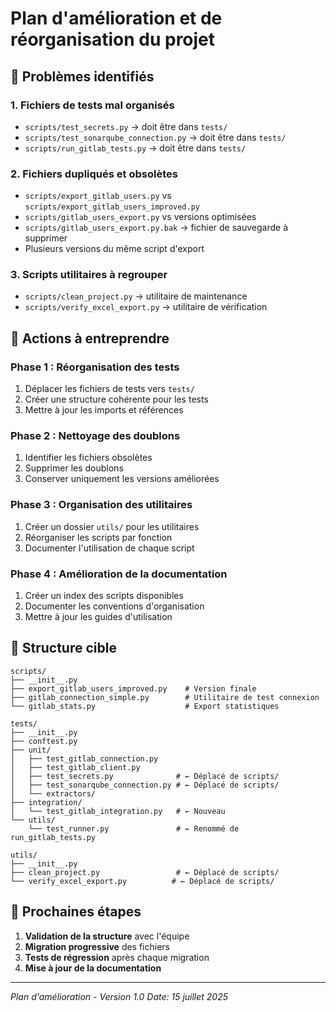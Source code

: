 # Plan d'amélioration et de réorganisation du projet

## 🎯 Problèmes identifiés

### 1. Fichiers de tests mal organisés
- `scripts/test_secrets.py` → doit être dans `tests/`
- `scripts/test_sonarqube_connection.py` → doit être dans `tests/`
- `scripts/run_gitlab_tests.py` → doit être dans `tests/`

### 2. Fichiers dupliqués et obsolètes
- `scripts/export_gitlab_users.py` vs `scripts/export_gitlab_users_improved.py`
- `scripts/gitlab_users_export.py` vs versions optimisées
- `scripts/gitlab_users_export.py.bak` → fichier de sauvegarde à supprimer
- Plusieurs versions du même script d'export

### 3. Scripts utilitaires à regrouper
- `scripts/clean_project.py` → utilitaire de maintenance
- `scripts/verify_excel_export.py` → utilitaire de vérification

## 🔧 Actions à entreprendre

### Phase 1 : Réorganisation des tests
1. Déplacer les fichiers de tests vers `tests/`
2. Créer une structure cohérente pour les tests
3. Mettre à jour les imports et références

### Phase 2 : Nettoyage des doublons
1. Identifier les fichiers obsolètes
2. Supprimer les doublons
3. Conserver uniquement les versions améliorées

### Phase 3 : Organisation des utilitaires
1. Créer un dossier `utils/` pour les utilitaires
2. Réorganiser les scripts par fonction
3. Documenter l'utilisation de chaque script

### Phase 4 : Amélioration de la documentation
1. Créer un index des scripts disponibles
2. Documenter les conventions d'organisation
3. Mettre à jour les guides d'utilisation

## 📁 Structure cible

```
scripts/
├── __init__.py
├── export_gitlab_users_improved.py    # Version finale
├── gitlab_connection_simple.py        # Utilitaire de test connexion
└── gitlab_stats.py                    # Export statistiques

tests/
├── __init__.py
├── conftest.py
├── unit/
│   ├── test_gitlab_connection.py
│   ├── test_gitlab_client.py
│   ├── test_secrets.py              # ← Déplacé de scripts/
│   ├── test_sonarqube_connection.py # ← Déplacé de scripts/
│   └── extractors/
├── integration/
│   └── test_gitlab_integration.py   # ← Nouveau
└── utils/
    └── test_runner.py               # ← Renommé de run_gitlab_tests.py

utils/
├── __init__.py
├── clean_project.py                 # ← Déplacé de scripts/
└── verify_excel_export.py          # ← Déplacé de scripts/
```

## 🚀 Prochaines étapes

1. **Validation de la structure** avec l'équipe
2. **Migration progressive** des fichiers
3. **Tests de régression** après chaque migration
4. **Mise à jour de la documentation**

---
*Plan d'amélioration - Version 1.0*
*Date: 15 juillet 2025*
